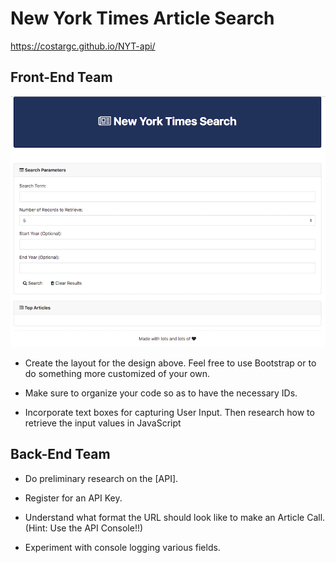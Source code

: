 # New York Times Article Search

https://costargc.github.io/NYT-api/


## Front-End Team
![nyt-search](Instructions/Images/nyt.png)

* Create the layout for the design above. Feel free to use Bootstrap or to do something more customized of your own.

* Make sure to organize your code so as to have the necessary IDs.

* Incorporate text boxes for capturing User Input. Then research how to retrieve the input values in JavaScript

## Back-End Team

* Do preliminary research on the [API].

* Register for an API Key.

* Understand what format the URL should look like to make an Article Call. (Hint: Use the API Console!!)

* Experiment with console logging various fields.
